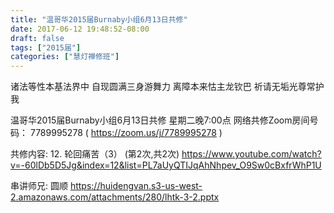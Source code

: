 ```yaml
---
title: "温哥华2015届Burnaby小组6月13日共修"
date: 2017-06-12 19:48:52-08:00
draft: false
tags: ["2015届"]
categories: ["慧灯禅修班"]
---
```

诸法等性本基法界中  自现圆满三身游舞力
离障本来怙主龙钦巴  祈请无垢光尊常护我

温哥华2015届Burnaby小组6月13日共修
星期二晚7:00点
网络共修Zoom房间号码： 7789995278 ( https://zoom.us/j/7789995278 )

共修内容:
12. 轮回痛苦（3） (第2次,共2次)
https://www.youtube.com/watch?v=-60lDb5D5Jg&index=12&list=PL7aUyQTIJqAhNhpev_O9Sw0cBxfrWhP1U

串讲师兄:  圆顺
 https://huidengvan.s3-us-west-2.amazonaws.com/attachments/280/lhtk-3-2.pptx
